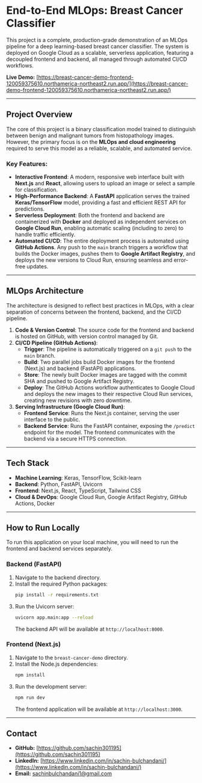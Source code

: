 # End-to-End MLOps: Breast Cancer Classifier

This project is a complete, production-grade demonstration of an MLOps pipeline for a deep learning-based breast cancer classifier. The system is deployed on Google Cloud as a scalable, serverless application, featuring a decoupled frontend and backend, all managed through automated CI/CD workflows.

**Live Demo:** [https://breast-cancer-demo-frontend-120059375610.northamerica-northeast2.run.app/](https://breast-cancer-demo-frontend-120059375610.northamerica-northeast2.run.app/)

---

## Project Overview

The core of this project is a binary classification model trained to distinguish between benign and malignant tumors from histopathology images. However, the primary focus is on the **MLOps and cloud engineering** required to serve this model as a reliable, scalable, and automated service.

### Key Features:
* **Interactive Frontend**: A modern, responsive web interface built with **Next.js** and **React**, allowing users to upload an image or select a sample for classification.
* **High-Performance Backend**: A **FastAPI** application serves the trained **Keras/TensorFlow** model, providing a fast and efficient REST API for predictions.
* **Serverless Deployment**: Both the frontend and backend are containerized with **Docker** and deployed as independent services on **Google Cloud Run**, enabling automatic scaling (including to zero) to handle traffic efficiently.
* **Automated CI/CD**: The entire deployment process is automated using **GitHub Actions**. Any push to the `main` branch triggers a workflow that builds the Docker images, pushes them to **Google Artifact Registry**, and deploys the new versions to Cloud Run, ensuring seamless and error-free updates.

---

## MLOps Architecture

The architecture is designed to reflect best practices in MLOps, with a clear separation of concerns between the frontend, backend, and the CI/CD pipeline.



1.  **Code & Version Control**: The source code for the frontend and backend is hosted on GitHub, with version control managed by Git.
2.  **CI/CD Pipeline (GitHub Actions)**:
    * **Trigger**: The pipeline is automatically triggered on a `git push` to the `main` branch.
    * **Build**: Two parallel jobs build Docker images for the frontend (Next.js) and backend (FastAPI) applications.
    * **Store**: The newly built Docker images are tagged with the commit SHA and pushed to Google Artifact Registry.
    * **Deploy**: The GitHub Actions workflow authenticates to Google Cloud and deploys the new images to their respective Cloud Run services, creating new revisions with zero downtime.
3.  **Serving Infrastructure (Google Cloud Run)**:
    * **Frontend Service**: Runs the Next.js container, serving the user interface to the public.
    * **Backend Service**: Runs the FastAPI container, exposing the `/predict` endpoint for the model. The frontend communicates with the backend via a secure HTTPS connection.

---

## Tech Stack

* **Machine Learning**: Keras, TensorFlow, Scikit-learn
* **Backend**: Python, FastAPI, Uvicorn
* **Frontend**: Next.js, React, TypeScript, Tailwind CSS
* **Cloud & DevOps**: Google Cloud Run, Google Artifact Registry, GitHub Actions, Docker

---

## How to Run Locally

To run this application on your local machine, you will need to run the frontend and backend services separately.

### Backend (FastAPI)
1.  Navigate to the backend directory.
2.  Install the required Python packages:
    ```bash
    pip install -r requirements.txt
    ```
3.  Run the Uvicorn server:
    ```bash
    uvicorn app.main:app --reload
    ```
    The backend API will be available at `http://localhost:8000`.

### Frontend (Next.js)
1.  Navigate to the `breast-cancer-demo` directory.
2.  Install the Node.js dependencies:
    ```bash
    npm install
    ```
3.  Run the development server:
    ```bash
    npm run dev
    ```
    The frontend application will be available at `http://localhost:3000`.

---
## Contact

* **GitHub:** [https://github.com/sachin301195](https://github.com/sachin301195)
* **LinkedIn:** [https://www.linkedin.com/in/sachin-bulchandani/](https://www.linkedin.com/in/sachin-bulchandani/)
* **Email:** sachinbulchandani1@gmail.com

